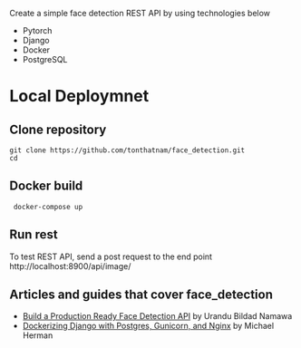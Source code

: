 Create a simple face detection REST API by using technologies below
 
 * Pytorch
 * Django
 * Docker
 * PostgreSQL

# Local Deploymnet
 
## Clone repository
 ```console
 git clone https://github.com/tonthatnam/face_detection.git
 cd 
```
## Docker build
```console
 docker-compose up
```
## Run rest
 To test REST API, send a post request to the end point http://localhost:8900/api/image/

## Articles and guides that cover face_detection

 * [Build a Production Ready Face Detection API](https://medium.com/devcnairobi/build-a-production-ready-face-detection-api-part-1-c56cbe9592bf) by Urandu Bildad Namawa
 * [Dockerizing Django with Postgres, Gunicorn, and Nginx](https://testdriven.io/blog/dockerizing-django-with-postgres-gunicorn-and-nginx/#gunicorn) by Michael Herman

